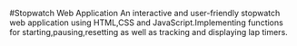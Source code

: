 #Stopwatch Web Application
An interactive and user-friendly stopwatch web application using HTML,CSS and JavaScript.Implementing functions for starting,pausing,resetting as well as tracking and displaying lap timers. 
